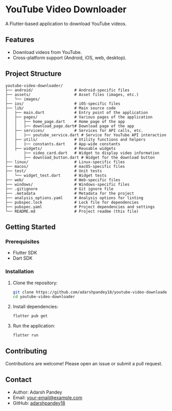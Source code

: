 # YouTube Video Downloader

A Flutter-based application to download YouTube videos.

## Features

- Download videos from YouTube.
- Cross-platform support (Android, iOS, web, desktop).

## Project Structure

```plaintext
youtube-video-downloader/
├── android/                  # Android-specific files
├── assets/                   # Asset files (images, etc.)
│   └── images/
├── ios/                      # iOS-specific files
├── lib/                      # Main source code
│   ├── main.dart             # Entry point of the application
│   ├── pages/                # Various pages of the application
│   │   ├── home_page.dart    # Home page of the app
│   │   ├── download_page.dart# Download page of the app
│   ├── services/             # Services for API calls, etc.
│   │   ├── youtube_service.dart # Service for YouTube API interaction
│   ├── utils/                # Utility functions and helpers
│   │   ├── constants.dart    # App-wide constants
│   ├── widgets/              # Reusable widgets
│       ├── video_card.dart   # Widget to display video information
│       ├── download_button.dart # Widget for the download button
├── linux/                    # Linux-specific files
├── macos/                    # macOS-specific files
├── test/                     # Unit tests
│   └── widget_test.dart      # Widget tests
├── web/                      # Web-specific files
├── windows/                  # Windows-specific files
├── .gitignore                # Git ignore file
├── .metadata                 # Metadata for the project
├── analysis_options.yaml     # Analysis options for linting
├── pubspec.lock              # Lock file for dependencies
├── pubspec.yaml              # Project dependencies and settings
└── README.md                 # Project readme (this file)
```

## Getting Started

### Prerequisites

- Flutter SDK
- Dart SDK

### Installation

1. Clone the repository:
    ```bash
    git clone https://github.com/adarshpandey18/youtube-video-downloader.git
    cd youtube-video-downloader
    ```

2. Install dependencies:
    ```bash
    flutter pub get
    ```

3. Run the application:
    ```bash
    flutter run
    ```

## Contributing

Contributions are welcome! Please open an issue or submit a pull request.


## Contact

- Author: Adarsh Pandey
- Email: [your-email@example.com](mailto:your-email@example.com)
- GitHub: [adarshpandey18](https://github.com/adarshpandey18)
